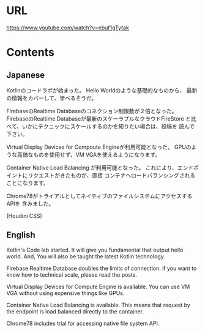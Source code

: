 # URL
https://www.youtube.com/watch?v=ebuf1gTytak

# Contents
## Japanese
Kotlinのコードラボが始まった。
Hello Worldのような基礎的なものから、
最新の情報をカバーして、学べるそうだ。

FirebaseのRealtime Databaseのコネクション制限数が２倍となった。
FirebaseのRealtime Databaseが最新のスケーラブルなクラウドFireStore
と比べて、いかにテクニックにスケールするのかを知りたい場合は、投稿を
読んで下さい。

Virtual Display Devices for Compoute Engineが利用可能となった。
GPUのような高価なものを使用せず、VM VGAを使えるようになります。

Container Native Load Balancing が利用可能となった。
これにより、エンドポイントにリクエストがきたものが、直接
コンテナへロードバランシングされることになります。

Chrome78がトライアルとしてネイティブのファイルシステムにアクセスするAPIを
含みました。

(Houdini CSS)

## English
Kotlin's Code lab started.
It will give you fundamental that output hello world.
And, You will also be taught the latest Kotlin technology.

Firebase Realtime Database doubles the limits of connection.
if you want to know how to technical scale, please read the posts.

Virtual Display Devices for Compute Engine is available.
You can use VM VGA without using expensive things like GPUs.

Container Native Load Balancing is available.
This means that request by the endpoint is load balanced directly to the container.

Chrome78 includes trial for accessing native file system API.